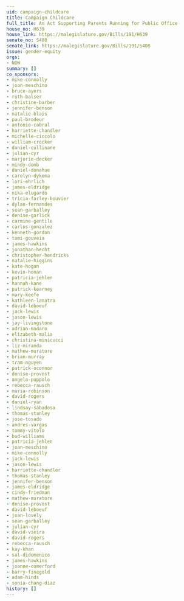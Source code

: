 ```yaml
---
uid: campaign-childcare
title: Campaign Childcare
full_title: An Act Supporting Parents Running for Public Office
house_no: H639
house_link: https://malegislature.gov/Bills/191/H639
senate_no: S408
senate_link: https://malegislature.gov/Bills/191/S408
issue: gender-equity
orgs:
- NOW
summary: []
co_sponsors:
- mike-connolly
- joan-meschino
- bruce-ayers
- ruth-balser
- christine-barber
- jennifer-benson
- natalie-blais
- paul-brodeur
- antonio-cabral
- harriette-chandler
- michelle-ciccolo
- william-crocker
- daniel-cullinane
- julian-cyr
- marjorie-decker
- mindy-domb
- daniel-donahue
- carolyn-dykema
- lori-ehrlich
- james-eldridge
- nika-elugardo
- tricia-farley-bouvier
- dylan-fernandes
- sean-garballey
- denise-garlick
- carmine-gentile
- carlos-gonzalez
- kenneth-gordon
- tami-gouveia
- james-hawkins
- jonathan-hecht
- christopher-hendricks
- natalie-higgins
- kate-hogan
- kevin-honan
- patricia-jehlen
- hannah-kane
- patrick-kearney
- mary-keefe
- kathleen-lanatra
- david-leboeuf
- jack-lewis
- jason-lewis
- jay-livingstone
- adrian-madaro
- elizabeth-malia
- christina-minicucci
- liz-miranda
- mathew-muratore
- brian-murray
- tram-nguyen
- patrick-oconnor
- denise-provost
- angelo-puppolo
- rebecca-rausch
- maria-robinson
- david-rogers
- daniel-ryan
- lindsay-sabadosa
- thomas-stanley
- jose-tosado
- andres-vargas
- tommy-vitolo
- bud-williams
- patricia-jehlen
- joan-meschino
- mike-connolly
- jack-lewis
- jason-lewis
- harriette-chandler
- thomas-stanley
- jennifer-benson
- james-eldridge
- cindy-friedman
- mathew-muratore
- denise-provost
- david-leboeuf
- joan-lovely
- sean-garballey
- julian-cyr
- david-vieira
- david-rogers
- rebecca-rausch
- kay-khan
- sal-didomenico
- james-hawkins
- joanne-comerford
- barry-finegold
- adam-hinds
- sonia-chang-diaz
history: []
---
```

